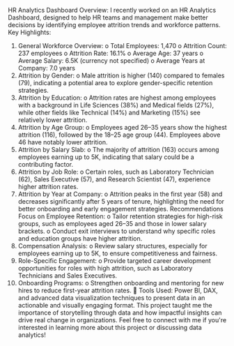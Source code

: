 HR Analytics Dashboard
Overview:
I recently worked on an HR Analytics Dashboard, designed to help HR teams and management make better decisions by identifying employee attrition trends and workforce patterns.
Key Highlights:
1.	General Workforce Overview:
o	Total Employees: 1,470
o	Attrition Count: 237 employees
o	Attrition Rate: 16.1%
o	Average Age: 37 years
o	Average Salary: 6.5K (currency not specified)
o	Average Years at Company: 7.0 years
2.	Attrition by Gender:
o	Male attrition is higher (140) compared to females (79), indicating a potential area to explore gender-specific retention strategies.
3.	Attrition by Education:
o	Attrition rates are highest among employees with a background in Life Sciences (38%) and Medical fields (27%), while other fields like Technical (14%) and Marketing (15%) see relatively lower attrition.
4.	Attrition by Age Group:
o	Employees aged 26–35 years show the highest attrition (116), followed by the 18–25 age group (44). Employees above 46 have notably lower attrition.
5.	Attrition by Salary Slab:
o	The majority of attrition (163) occurs among employees earning up to 5K, indicating that salary could be a contributing factor.
6.	Attrition by Job Role:
o	Certain roles, such as Laboratory Technician (62), Sales Executive (57), and Research Scientist (47), experience higher attrition rates.
7.	Attrition by Year at Company:
o	Attrition peaks in the first year (58) and decreases significantly after 5 years of tenure, highlighting the need for better onboarding and early engagement strategies.
Recommendations Focus on Employee Retention:
o	Tailor retention strategies for high-risk groups, such as employees aged 26–35 and those in lower salary brackets.
o	Conduct exit interviews to understand why specific roles and education groups have higher attrition.
2.	Compensation Analysis:
o	Review salary structures, especially for employees earning up to 5K, to ensure competitiveness and fairness.
3.	Role-Specific Engagement:
o	Provide targeted career development opportunities for roles with high attrition, such as Laboratory Technicians and Sales Executives.
4.	Onboarding Programs:
o	Strengthen onboarding and mentoring for new hires to reduce first-year attrition rates.
📌 Tools Used:
Power BI, DAX, and advanced data visualization techniques to present data in an actionable and visually engaging format.
This project taught me the importance of storytelling through data and how impactful insights can drive real change in organizations.
Feel free to connect with me if you're interested in learning more about this project or discussing data analytics!
